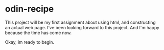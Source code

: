 # odin-recipe
This project will be my first assignment about using html, and constructing an actual web page.
I've been looking forward to this project. And I'm happy because the time has come now.

Okay, im ready to begin. 